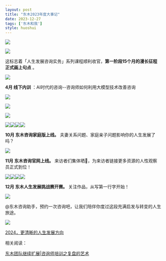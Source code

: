 ```yaml
---
layout: post
title: "东木2023年度大事记"
date: 2023-12-27
tags: ['东木和我']
style: huoshui
---
```


![](/assets/post_images/2023-12-27-17319184429100.4636270013891215.jpeg)

![](/assets/post_images/2023-12-27-17319184429120.7808294618973335.png)

这标志着「人生发展咨询实务」系列课程顺利收官，**第一阶段15个月的漫长征程正式画上句点** 。  

  

![](/assets/post_images/2023-12-27-17319184430210.6933699241621243.jpeg)

**4月 线下内训** ：AI时代的咨询--咨询师如何利用大模型技术改善咨询

![](/assets/post_images/2023-12-27-17319184430640.028828543916366467.jpeg)

![](/assets/post_images/2023-12-27-17319184431170.287804007203027.png)

![](/assets/post_images/2023-12-27-17319184431930.8067207933812399.jpeg)

![](/assets/post_images/2023-12-27-17319184430010.9229451535653754.jpeg)![](/assets/post_images/2023-12-27-17319184429590.707672955698202.jpeg)![](/assets/post_images/2023-12-27-17319184429900.14016345149904952.jpeg)![](/assets/post_images/2023-12-27-17319184429630.8395963479443829.jpeg)

**10月 东木咨询家庭版上线。** 夫妻关系问题、家庭亲子问题影响你的人生发展了吗？

![](/assets/post_images/2023-12-27-17319184432000.9767602072760413.jpeg)

**11月 东木咨询官网上线。** 来访者们集体晒💐，为来访者链接更多资源的人性观察员正式到位！

![](/assets/post_images/2023-12-27-17319184435620.5082986498294213.jpeg)![](/assets/post_images/2023-12-27-17319184436430.03450382823225806.jpeg)![](/assets/post_images/2023-12-27-17319184433670.4694591047524228.jpeg)![](/assets/post_images/2023-12-27-17319184436430.19747705578386343.jpeg)

**12月 东木人生发展挑战赛开赛。** 关注作品，从写第一行字开始！  

![](/assets/post_images/2023-12-27-17319184435750.1746364638768254.jpeg)

@东木咨询助手，预约一次咨询吧，让我们陪伴你度过这段充满启发与转变的人生旅途。

![](/assets/post_images/2023-12-27-17319184432370.8945131080533892.jpeg)

[2024，更清晰的人生发展方向](http://mp.weixin.qq.com/s?__biz=MzI0OTUyNTcwNA==&mid=2247487244&idx=1&sn=a2c1e3e60e5c5bc5bf048e8f00ca93c8&chksm=e9916babdee6e2bdfa898b3f825b3dad6724480f0ce464471f58f7ff2b01529abc14e47737b2&scene=21#wechat_redirect)  

相关阅读：

[东木团队继续扩展|咨询师培训之复盘的艺术](http://mp.weixin.qq.com/s?__biz=MzI0OTUyNTcwNA==&mid=2247487178&idx=1&sn=20e82a7e09a94e8c114bd400b8e79415&chksm=e9916a6ddee6e37baaede732feda0f20a3de22a4c89bcb410702677a75a3267809457e007ead&scene=21#wechat_redirect)